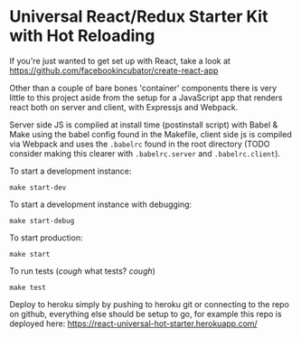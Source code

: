 # Universal React/Redux Starter Kit with Hot Reloading

If you're just wanted to get set up with React, take a look at https://github.com/facebookincubator/create-react-app

Other than a couple of bare bones 'container' components there is very little to this project aside from the setup for a JavaScript app that renders react both on server and client, with Expressjs and Webpack.

Server side JS is compiled at install time (postinstall script) with Babel & Make using the babel config found in the Makefile, client side js is compiled via Webpack and uses the `.babelrc` found in the root directory (TODO consider making this clearer with `.babelrc.server` and `.babelrc.client`).

To start a development instance:

```
make start-dev
```

To start a development instance with debugging:

```
make start-debug
```

To start production:

```
make start
```

To run tests (*cough* what tests? *cough*)

```
make test
```

Deploy to heroku simply by pushing to heroku git or connecting to the repo on github, everything else should be setup to go, for example this repo is deployed here: https://react-universal-hot-starter.herokuapp.com/
